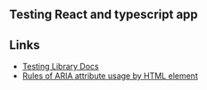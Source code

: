 ## Testing React and typescript app

## Links

* [Testing Library Docs](https://testing-library.com/docs/queries/byrole)
* [Rules of ARIA attribute usage by HTML element](https://www.w3.org/TR/html-aria/#docconformance)
